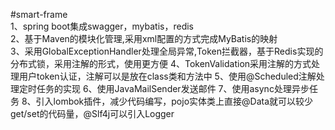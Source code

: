 #smart-frame  
1、spring boot集成swagger，mybatis，redis  
2、基于Maven的模块化管理,采用xml配置的方式完成MyBatis的映射  
3、采用GlobalExceptionHandler处理全局异常,Token拦截器，基于Redis实现的分布式锁，采用注解的形式，使用更方便
4、TokenValidation采用注解的方式处理用户token认证，注解可以是放在class类和方法中
5、使用@Scheduled注解处理定时任务的实现
6、使用JavaMailSender发送邮件
7、使用async处理异步任务
8、引入lombok插件，减少代码编写，pojo实体类上直接@Data就可以较少get/set的代码量，@Slf4j可以引入Logger


